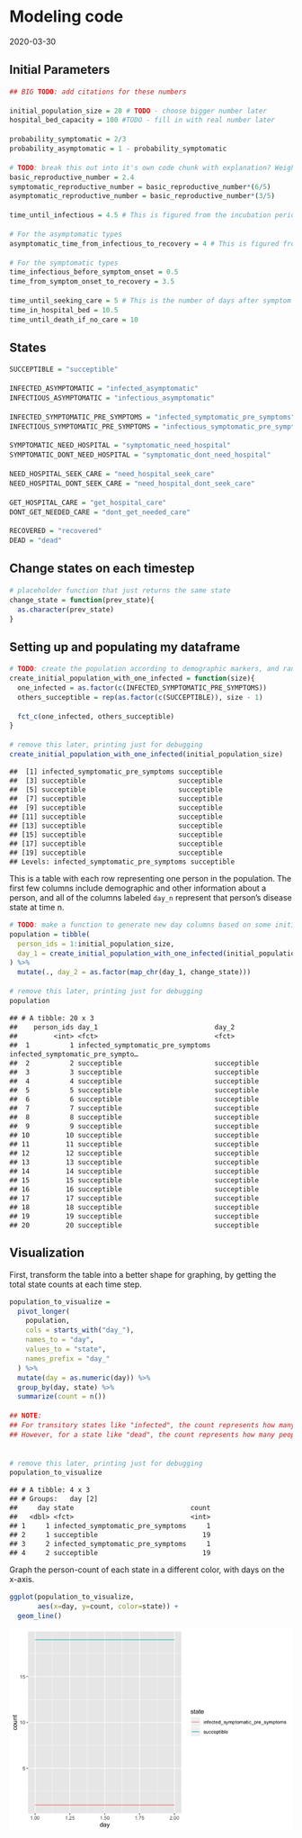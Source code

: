 Modeling code
================
2020-03-30

## Initial Parameters

``` r
## BIG TODO: add citations for these numbers

initial_population_size = 20 # TODO - choose bigger number later
hospital_bed_capacity = 100 #TODO - fill in with real number later

probability_symptomatic = 2/3
probability_asymptomatic = 1 - probability_symptomatic

# TODO: break this out into it's own code chunk with explanation? Weighted average, solved equations to get 
basic_reproductive_number = 2.4
symptomatic_reproductive_number = basic_reproductive_number*(6/5)
asymptomatic_reproductive_number = basic_reproductive_number*(3/5)

time_until_infectious = 4.5 # This is figured from the incubation period, and rounded down from 4.6 so I can do steps in half-days.

# For the asymptomatic types
asymptomatic_time_from_infectious_to_recovery = 4 # This is figured from the generation time (confusing). Should this be longer??

# For the symptomatic types
time_infectious_before_symptom_onset = 0.5
time_from_symptom_onset_to_recovery = 3.5

time_until_seeking_care = 5 # This is the number of days after symptom onset that people seek hospital care if they need it, on average
time_in_hospital_bed = 10.5
time_until_death_if_no_care = 10
```

## States

``` r
SUCCEPTIBLE = "succeptible"

INFECTED_ASYMPTOMATIC = "infected_asymptomatic"
INFECTIOUS_ASYMPTOMATIC = "infectious_asymptomatic"

INFECTED_SYMPTOMATIC_PRE_SYMPTOMS = "infected_symptomatic_pre_symptoms"
INFECTIOUS_SYMPTOMATIC_PRE_SYMPTOMS = "infectious_symptomatic_pre_symptoms"

SYMPTOMATIC_NEED_HOSPITAL = "symptomatic_need_hospital"
SYMPTOMATIC_DONT_NEED_HOSPITAL = "symptomatic_dont_need_hospital"

NEED_HOSPITAL_SEEK_CARE = "need_hospital_seek_care"
NEED_HOSPITAL_DONT_SEEK_CARE = "need_hospital_dont_seek_care"

GET_HOSPITAL_CARE = "get_hospital_care"
DONT_GET_NEEDED_CARE = "dont_get_needed_care"

RECOVERED = "recovered"
DEAD = "dead"
```

## Change states on each timestep

``` r
# placeholder function that just returns the same state
change_state = function(prev_state){
  as.character(prev_state)
}
```

## Setting up and populating my dataframe

``` r
# TODO: create the population according to demographic markers, and randomly assign the infected person.
create_initial_population_with_one_infected = function(size){
  one_infected = as.factor(c(INFECTED_SYMPTOMATIC_PRE_SYMPTOMS))
  others_succeptible = rep(as.factor(c(SUCCEPTIBLE)), size - 1)
  
  fct_c(one_infected, others_succeptible)
}

# remove this later, printing just for debugging
create_initial_population_with_one_infected(initial_population_size)
```

    ##  [1] infected_symptomatic_pre_symptoms succeptible                      
    ##  [3] succeptible                       succeptible                      
    ##  [5] succeptible                       succeptible                      
    ##  [7] succeptible                       succeptible                      
    ##  [9] succeptible                       succeptible                      
    ## [11] succeptible                       succeptible                      
    ## [13] succeptible                       succeptible                      
    ## [15] succeptible                       succeptible                      
    ## [17] succeptible                       succeptible                      
    ## [19] succeptible                       succeptible                      
    ## Levels: infected_symptomatic_pre_symptoms succeptible

This is a table with each row representing one person in the population.
The first few columns include demographic and other information about a
person, and all of the columns labeled `day_n` represent that person’s
disease state at time
n.

``` r
# TODO: make a function to generate new day columns based on some initial parameter.
population = tibble(
  person_ids = 1:initial_population_size,
  day_1 = create_initial_population_with_one_infected(initial_population_size)
) %>% 
  mutate(., day_2 = as.factor(map_chr(day_1, change_state)))

# remove this later, printing just for debugging
population
```

    ## # A tibble: 20 x 3
    ##    person_ids day_1                             day_2                           
    ##         <int> <fct>                             <fct>                           
    ##  1          1 infected_symptomatic_pre_symptoms infected_symptomatic_pre_sympto…
    ##  2          2 succeptible                       succeptible                     
    ##  3          3 succeptible                       succeptible                     
    ##  4          4 succeptible                       succeptible                     
    ##  5          5 succeptible                       succeptible                     
    ##  6          6 succeptible                       succeptible                     
    ##  7          7 succeptible                       succeptible                     
    ##  8          8 succeptible                       succeptible                     
    ##  9          9 succeptible                       succeptible                     
    ## 10         10 succeptible                       succeptible                     
    ## 11         11 succeptible                       succeptible                     
    ## 12         12 succeptible                       succeptible                     
    ## 13         13 succeptible                       succeptible                     
    ## 14         14 succeptible                       succeptible                     
    ## 15         15 succeptible                       succeptible                     
    ## 16         16 succeptible                       succeptible                     
    ## 17         17 succeptible                       succeptible                     
    ## 18         18 succeptible                       succeptible                     
    ## 19         19 succeptible                       succeptible                     
    ## 20         20 succeptible                       succeptible

## Visualization

First, transform the table into a better shape for graphing, by getting
the total state counts at each time step.

``` r
population_to_visualize =
  pivot_longer(
    population,
    cols = starts_with("day_"),
    names_to = "day",
    values_to = "state",
    names_prefix = "day_"
  ) %>% 
  mutate(day = as.numeric(day)) %>% 
  group_by(day, state) %>% 
  summarize(count = n())

## NOTE:
## For transitory states like "infected", the count represents how many people are infected on that day.
## However, for a state like "dead", the count represents how many people total have died up until that point (because once you reach the "dead" state, you stay at that state forever).


# remove this later, printing just for debugging
population_to_visualize
```

    ## # A tibble: 4 x 3
    ## # Groups:   day [2]
    ##     day state                             count
    ##   <dbl> <fct>                             <int>
    ## 1     1 infected_symptomatic_pre_symptoms     1
    ## 2     1 succeptible                          19
    ## 3     2 infected_symptomatic_pre_symptoms     1
    ## 4     2 succeptible                          19

Graph the person-count of each state in a different color, with days on
the x-axis.

``` r
ggplot(population_to_visualize, 
       aes(x=day, y=count, color=state)) + 
  geom_line()
```

![](Modeling-code_files/figure-gfm/unnamed-chunk-7-1.png)<!-- -->
